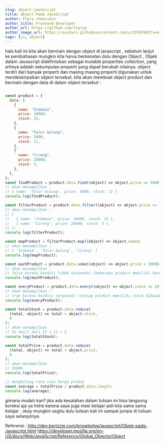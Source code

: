 ```yaml
---
slug: object-javascript
title: Object Pada JavaScript
author: Fiqry choerudin
author_title: Frontend Developer
author_url: https://github.com/fiqryq
author_image_url: https://avatars.githubusercontent.com/u/25787603?v=4
tags: [js, object]
---
```


halo kali ini kita akan bermain dengan object di javascript , sebelum lanjut ke pembahasan mungkin kita harus berkenalan dulu dengan Object , Objek dalam Javascript didefinisikan sebagai mutable properties collection, yang artinya adalah sekumpulan properti yang dapat berubah nilainya. object terdiri dari banyak properti dan masing masing properti digunakan untuk mendeskirpsikan object tersebut.
kita akan membuat object product dan bermain dengan data di dalam object tersebut :

```js

const product = {
  data: [
    {
      name: "Indomie",
      price: 10000,
      stock: 15,
    },
    {
      name: "Telor Gulung",
      price: 5000,
      stock: 11,
    },
    {
      name: "Cireng",
      price: 20000,
      stock: 5,
    },
  ],
};
const findProduct = product.data.find((object) => object.price == 5000);
// akan menampilkan
// { name: 'Telor Gulung', price: 5000, stock: 11 }
console.log(findProduct);

const filterProduct = product.data.filter((object) => object.price >= 10000);
// akan menampilkan :
// [
//   { name: "Indomie", price: 10000, stock: 15 },
//   { name: "Cireng", price: 20000, stock: 5 },
// ];
console.log(filterProduct);

const mapProduct = filterProduct.map((object) => object.name);
// akan menampilkan :
// [ 'Indomie', 'Telor Gulung', 'Cireng' ]
console.log(mapProduct);

const eachProduct = product.data.some((object) => object.price > 20000);
// akan menampilkan :
// false karena kondisi tidak terpenuhi (beberapa product memiliki harga diatas 20000 = false)
console.log(eachProduct);

const everyProduct = product.data.every((object) => object.stock <= 20);
// akan menampilkan :
// true karena kondisi terpenuhi (setiap product memiliki stock dibawah 20 = true)
console.log(everyProduct);

const totalStock = product.data.reduce(
  (total, object) => total + object.stock,
  0
);
// akan menampilkan
// 31 hasil dari 15 + 11 + 5
console.log(totalStock);

const totalPrice = product.data.reduce(
  (total, object) => total + object.price,
  0
);
// akan menampilkan
// 35000
console.log(totalPrice);

// menghitung rata rata harga produk
const average = totalPrice / product.data.length;
console.log(average);
```

gimana mudah kan? jika ada kesalahan dalam tulisan ini bisa langsung koreksi aja ya hehe karena saya juga masi belajar jadi kita sama sama belajar , okay mungkin segitu dulu tulisan kali ini sampai jumpa di tulisan saya selanjutnya.

Referensi :
http://dev.bertzzie.com/knowledge/javascript/Objek-pada-Javascript.html
https://developer.mozilla.org/en-US/docs/Web/JavaScript/Reference/Global_Objects/Object